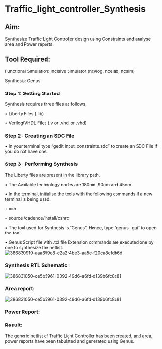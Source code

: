 # Traffic_light_controller_Synthesis

## Aim:

Synthesize Traffic Light Controller design using Constraints and analyse area and Power reports.

## Tool Required:

Functional Simulation: Incisive Simulator (ncvlog, ncelab, ncsim)

Synthesis: Genus

### Step 1: Getting Started

Synthesis requires three files as follows,

◦ Liberty Files (.lib)

◦ Verilog/VHDL Files (.v or .vhdl or .vhd)

### Step 2 : Creating an SDC File

•	In your terminal type “gedit input_constraints.sdc” to create an SDC File if you do not have one.

### Step 3 : Performing Synthesis

The Liberty files are present in the library path,

• The Available technology nodes are 180nm ,90nm and 45nm.

• In the terminal, initialise the tools with the following commands if a new terminal is being used.

◦ csh

◦ source /cadence/install/cshrc

• The tool used for Synthesis is “Genus”. Hence, type “genus -gui” to open the tool.

• Genus Script file with .tcl file Extension commands are executed one by one to synthesize the netlist.
![386830919-aaa659e8-c2a2-4be3-aa5e-f20ca8efdb6d](https://github.com/user-attachments/assets/d0663371-7cf7-4ee2-b882-65fc79ebeb79)

### Synthesis RTL Schematic :
![386831050-ce5b5961-0392-49d6-a6fd-d139b6fc8c81](https://github.com/user-attachments/assets/72d7207b-3159-4fd2-8d31-82781aed5f37)

### Area report:
![386831050-ce5b5961-0392-49d6-a6fd-d139b6fc8c81](https://github.com/user-attachments/assets/bfe7e9c6-6465-47d4-8043-4612a1e7fbb0)

### Power Report:

### Result:

The generic netlist of Traffic Light Controller has been created, and area, power reports have been tabulated and generated using Genus.
